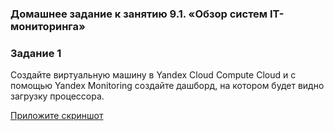 ### Домашнее задание к занятию 9.1. «Обзор систем IT-мониторинга»

### Задание 1

Создайте виртуальную машину в Yandex Cloud Compute Cloud и с помощью Yandex Monitoring создайте дашборд, на котором будет видно загрузку процессора.

<ins>Приложите скриншот<ins>

